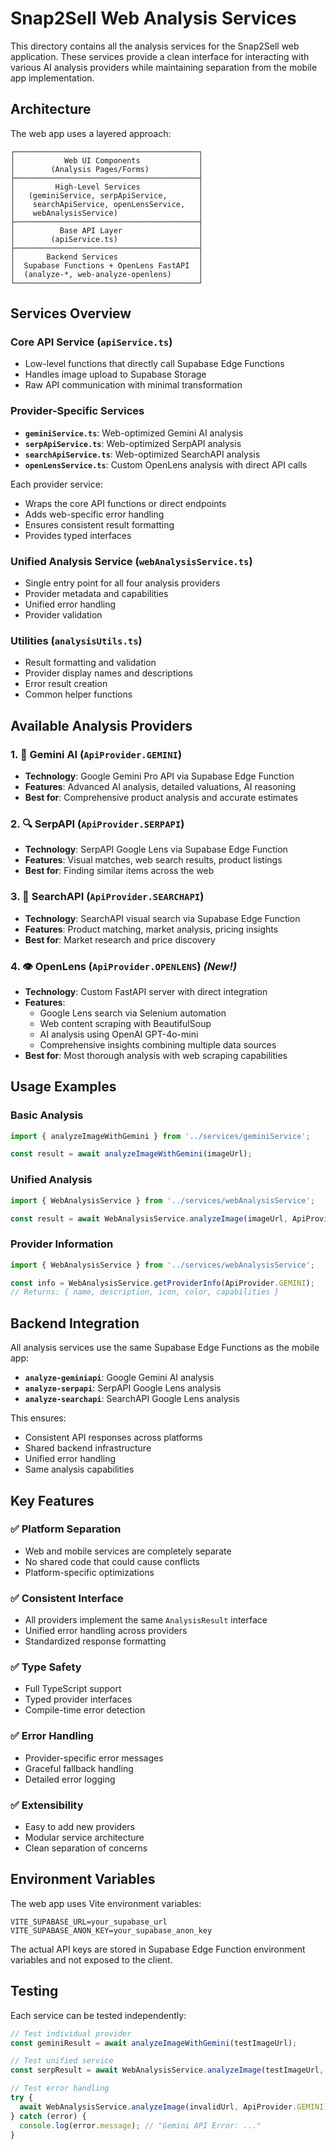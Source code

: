 # Snap2Sell Web Analysis Services

This directory contains all the analysis services for the Snap2Sell web application. These services provide a clean interface for interacting with various AI analysis providers while maintaining separation from the mobile app implementation.

## Architecture

The web app uses a layered approach:

```
┌─────────────────────────────────────────┐
│           Web UI Components             │
│        (Analysis Pages/Forms)           │
├─────────────────────────────────────────┤
│         High-Level Services             │
│   (geminiService, serpApiService,       │
│    searchApiService, openLensService,   │
│    webAnalysisService)                  │
├─────────────────────────────────────────┤
│          Base API Layer                 │
│        (apiService.ts)                  │
├─────────────────────────────────────────┤
│       Backend Services                  │
│  Supabase Functions + OpenLens FastAPI  │
│  (analyze-*, web-analyze-openlens)      │
└─────────────────────────────────────────┘
```

## Services Overview

### Core API Service (`apiService.ts`)
- Low-level functions that directly call Supabase Edge Functions
- Handles image upload to Supabase Storage
- Raw API communication with minimal transformation

### Provider-Specific Services
- **`geminiService.ts`**: Web-optimized Gemini AI analysis
- **`serpApiService.ts`**: Web-optimized SerpAPI analysis  
- **`searchApiService.ts`**: Web-optimized SearchAPI analysis
- **`openLensService.ts`**: Custom OpenLens analysis with direct API calls

Each provider service:
- Wraps the core API functions or direct endpoints
- Adds web-specific error handling
- Ensures consistent result formatting
- Provides typed interfaces

### Unified Analysis Service (`webAnalysisService.ts`)
- Single entry point for all four analysis providers
- Provider metadata and capabilities
- Unified error handling
- Provider validation

### Utilities (`analysisUtils.ts`)
- Result formatting and validation
- Provider display names and descriptions
- Error result creation
- Common helper functions

## Available Analysis Providers

### 1. **🤖 Gemini AI** (`ApiProvider.GEMINI`)
- **Technology**: Google Gemini Pro API via Supabase Edge Function
- **Features**: Advanced AI analysis, detailed valuations, AI reasoning
- **Best for**: Comprehensive product analysis and accurate estimates

### 2. **🔍 SerpAPI** (`ApiProvider.SERPAPI`)
- **Technology**: SerpAPI Google Lens via Supabase Edge Function  
- **Features**: Visual matches, web search results, product listings
- **Best for**: Finding similar items across the web

### 3. **🔎 SearchAPI** (`ApiProvider.SEARCHAPI`)
- **Technology**: SearchAPI visual search via Supabase Edge Function
- **Features**: Product matching, market analysis, pricing insights
- **Best for**: Market research and price discovery

### 4. **👁️ OpenLens** (`ApiProvider.OPENLENS`) *(New!)*
- **Technology**: Custom FastAPI server with direct integration
- **Features**: 
  - Google Lens search via Selenium automation
  - Web content scraping with BeautifulSoup
  - AI analysis using OpenAI GPT-4o-mini  
  - Comprehensive insights combining multiple data sources
- **Best for**: Most thorough analysis with web scraping capabilities

## Usage Examples

### Basic Analysis
```typescript
import { analyzeImageWithGemini } from '../services/geminiService';

const result = await analyzeImageWithGemini(imageUrl);
```

### Unified Analysis
```typescript
import { WebAnalysisService } from '../services/webAnalysisService';

const result = await WebAnalysisService.analyzeImage(imageUrl, ApiProvider.GEMINI);
```

### Provider Information
```typescript
import { WebAnalysisService } from '../services/webAnalysisService';

const info = WebAnalysisService.getProviderInfo(ApiProvider.GEMINI);
// Returns: { name, description, icon, color, capabilities }
```

## Backend Integration

All analysis services use the same Supabase Edge Functions as the mobile app:

- **`analyze-geminiapi`**: Google Gemini AI analysis
- **`analyze-serpapi`**: SerpAPI Google Lens analysis  
- **`analyze-searchapi`**: SearchAPI Google Lens analysis

This ensures:
- Consistent API responses across platforms
- Shared backend infrastructure
- Unified error handling
- Same analysis capabilities

## Key Features

### ✅ Platform Separation
- Web and mobile services are completely separate
- No shared code that could cause conflicts
- Platform-specific optimizations

### ✅ Consistent Interface
- All providers implement the same `AnalysisResult` interface
- Unified error handling across providers
- Standardized response formatting

### ✅ Type Safety
- Full TypeScript support
- Typed provider interfaces
- Compile-time error detection

### ✅ Error Handling
- Provider-specific error messages
- Graceful fallback handling
- Detailed error logging

### ✅ Extensibility
- Easy to add new providers
- Modular service architecture
- Clean separation of concerns

## Environment Variables

The web app uses Vite environment variables:

```env
VITE_SUPABASE_URL=your_supabase_url
VITE_SUPABASE_ANON_KEY=your_supabase_anon_key
```

The actual API keys are stored in Supabase Edge Function environment variables and not exposed to the client.

## Testing

Each service can be tested independently:

```typescript
// Test individual provider
const geminiResult = await analyzeImageWithGemini(testImageUrl);

// Test unified service
const serpResult = await WebAnalysisService.analyzeImage(testImageUrl, ApiProvider.SERPAPI);

// Test error handling
try {
  await WebAnalysisService.analyzeImage(invalidUrl, ApiProvider.GEMINI);
} catch (error) {
  console.log(error.message); // "Gemini API Error: ..."
}
```
